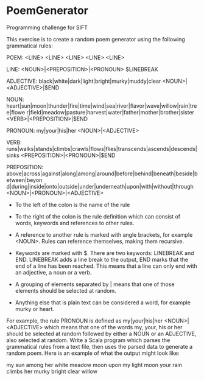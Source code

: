 # PoemGenerator
Programming challenge for SIFT

This exercise is to create a random poem generator using the following grammatical rules:

POEM: &lt;LINE&gt; &lt;LINE&gt; &lt;LINE&gt; &lt;LINE&gt; &lt;LINE&gt;

LINE: &lt;NOUN&gt;|&lt;PREPOSITION&gt;|&lt;PRONOUN&gt; $LINEBREAK

ADJECTIVE: black|white|dark|light|bright|murky|muddy|clear &lt;NOUN&gt;|&lt;ADJECTIVE&gt;|$END

NOUN:
heart|sun|moon|thunder|fire|time|wind|sea|river|flavor|wave|willow|rain|tree|flowe
r|field|meadow|pasture|harvest|water|father|mother|brother|sister
&lt;VERB&gt;|&lt;PREPOSITION&gt;|$END

PRONOUN: my|your|his|her &lt;NOUN&gt;|&lt;ADJECTIVE&gt;

VERB:
runs|walks|stands|climbs|crawls|flows|flies|transcends|ascends|descends|sinks
&lt;PREPOSITION&gt;|&lt;PRONOUN&gt;|$END

PREPOSITION:
above|across|against|along|among|around|before|behind|beneath|beside|between|beyon
d|during|inside|onto|outside|under|underneath|upon|with|without|through
&lt;NOUN&gt;|&lt;PRONOUN&gt;|&lt;ADJECTIVE&gt;

- To the left of the colon is the name of the rule

- To the right of the colon is the rule definition which can consist of words, keywords
and references to other rules.

- A reference to another rule is marked with angle brackets, for example &lt;NOUN&gt;.
Rules can reference themselves, making them recursive.

- Keywords are marked with $. There are two keywords: LINEBREAK and END. LINEBREAK
adds a line break to the output, END marks that the end of a line has been reached.
This means that a line can only end with an adjective, a noun or a verb.

- A grouping of elements separated by | means that one of those elements should be
selected at random.

- Anything else that is plain text can be considered a word, for example murky or
heart.

For example, the rule PRONOUN is defined as my|your|his|her &lt;NOUN&gt;|&lt;ADJECTIVE&gt; which
means that one of the words my, your, his or her should be selected at random followed by
either a NOUN or an ADJECTIVE, also selected at random.
Write a Scala program which parses the grammatical rules from a text file, then uses the
parsed data to generate a random poem. Here is an example of what the output might look
like:

my sun among her white meadow
moon upon my light
moon
your rain climbs
her murky bright clear willow
